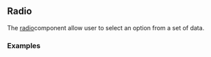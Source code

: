 ## Radio

The [radio](https://material.google.com/components/selection-controls.html#selection-controls-radio-button)component allow user to select an option from a set of data.

### Examples
